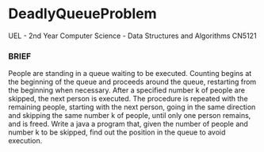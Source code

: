 # DeadlyQueueProblem
UEL - 2nd Year Computer Science - Data Structures and Algorithms CN5121

<h3>BRIEF</h3>
People are standing in a queue waiting to be executed. Counting begins at the beginning of the queue and
proceeds around the queue, restarting from the beginning when necessary.
After a specified number k of people are skipped, the next person is executed.
The procedure is repeated with the remaining people, starting with the next person, going in the same
direction and skipping the same number k of people, until only one person remains, and is freed.
Write a java a program that, given the number of people and number k to be skipped, find out the position
in the queue to avoid execution.
